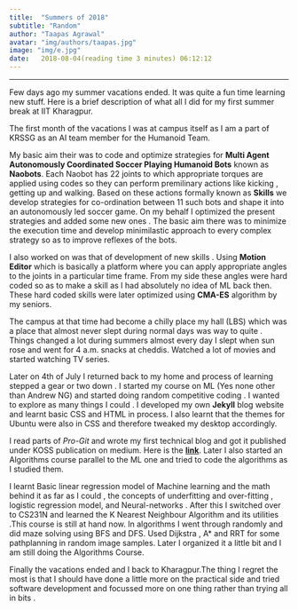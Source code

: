 ```yaml
---
title:  "Summers of 2018"
subtitle: "Random"
author: "Taapas Agrawal"
avatar: "img/authors/taapas.jpg"
image: "img/e.jpg"
date:   2018-08-04(reading time 3 minutes) 06:12:12
---
```


---

Few days ago my summer vacations ended. It was quite a fun time learning new stuff. Here is a brief description of what all I did for my first summer break at IIT Kharagpur.

The first month of the vacations I was at campus itself as I am a part of KRSSG as an AI team member for the Humanoid Team.
 
My basic aim their was to code and optimize strategies for **Multi Agent Autonomously Coordinated Soccer Playing Humanoid Bots** known as **Naobots**. Each Naobot has 22 joints to which appropriate torques are applied using codes so they can perform premilinary actions like kicking , getting up and walking. Based on these actions formally known as **Skills** we develop strategies for co-ordination between 11 such bots and shape it into an autonomously led soccer game. On my behalf I optimized the present strategies and added some new ones . The basic aim there was to minimize the execution time and develop minimilastic approach to every complex strategy so as to improve reflexes of the bots.

I also worked on was that of development of new skills . Using **Motion Editor** which is basically a platform where you can apply appropriate angles to the joints in a particular time frame. From my side these angles were hard coded so as to make a skill as I had absolutely no idea of ML back then. These hard coded skills were later optimized using **CMA-ES** algorithm by my seniors.

The campus at that time had become a chilly place my hall (LBS) which was a place that almost never slept during normal days was way to quite . Things changed a lot during summers almost every day I slept when sun rose and went for 4 a.m. snacks at cheddis. Watched a lot of movies and started watching TV series. 

Later on 4th of July I returned back to my home and process of learning stepped a gear or two down . I started my course on ML (Yes none other than Andrew NG) and started doing random competitive coding . I wanted to explore as many things I could . I developed my own **Jekyll** blog website and learnt basic CSS and HTML in process. I also learnt that the themes for Ubuntu were also in CSS and therefore tweaked my 
desktop accordingly.

I read parts of *Pro-Git* and wrote my first technical blog and got it published under KOSS publication on medium. Here is the [**link**](https://blog.kossiitkgp.in/git-cheatsheet-67ddd8cbbe94). Later I also started an Algorithms course parallel to the ML one and tried to code the algorithms as I studied them. 

I learnt Basic linear regression model of Machine learning and the math behind it as far as I could , the concepts of underfitting and over-fitting , logistic regression model, and Neural-networks . After this I switched over to CS231N and learned the K Nearest Neighbour Algorithm and its utilities .This course is still at hand now. In algorithms I went through randomly and did maze solving using BFS and DFS. Used Dijkstra , A* and RRT for some pathplanning in random image samples. Later I organized it a little bit and I am still doing the Algorithms Course.

Finally the vacations ended and I back to Kharagpur.The thing I regret the most is that I should have done a little more on the practical side and tried software development and focussed more on one thing rather than trying all in bits . 
